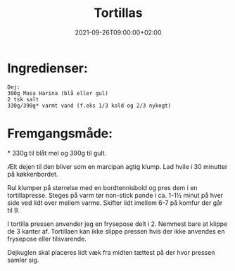 ﻿---
title: "Tortillas"
date: 2021-09-26T09:00:00+02:00
draft: false
---
# Ingredienser:

	Dej:
	300g Masa Harina (blå eller gul)
	2 tsk salt
	330g/390g* varmt vand (f.eks 1/3 kold og 2/3 nykogt)


# Fremgangsmåde:

\*  330g til blåt mel og 390g til gult.

Ælt dejen til den bliver som en marcipan agtig klump. Lad hvile i 30 minutter på køkkenbordet.

Rul klumper på størrelse med en bordtennisbold og pres dem i en tortillapresse. 
Steges på varm tør non-stick pande i ca. 1-1½ minut på hver side ved lidt over mellem varme. 
Skifter lidt imellem 6-7 på komfur der går til 9.

I tortilla pressen anvender jeg en frysepose delt i 2. Nemmest bare at klippe de 3 kanter af. 
Tortillaen kan ikke slippe pressen hvis der ikke anvendes en frysepose eller tilsvarende.

Dejkuglen skal placeres lidt væk fra midten tættest på der hvor pressen samler sig.

